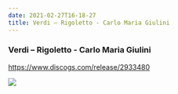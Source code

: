 ```yaml
---
date: 2021-02-27T16-18-27
title: Verdi – Rigoletto - Carlo Maria Giulini
---
```

### Verdi – Rigoletto - Carlo Maria Giulini

https://www.discogs.com/release/2933480

![](dayone-moment://A0426E6F0534458CAAE4484BA8BC89B7)
